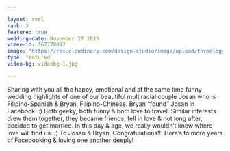 ```yaml
---

layout: reel
rank: 3
feature: true
wedding-date: November 27 2015
vimeo-id: 167778097
image: "https://res.cloudinary.com/design-studio/image/upload/threelogy/bryan_josan.jpg"
type: featured
video-bg: videobg-1.jpg

---
```


Sharing with you all the happy, emotional and at the same time funny wedding highlights of one of our beautiful multiracial couple Josan who is Filipino-Spanish & Bryan, Filipino-Chinese.
Bryan “found” Josan in Facebook. :) Both geeky, both funny & both love to travel.
Similar interests drew them together, they became friends, fell in love & not long after, decided to get married. In this day & age, we really wouldn’t know where love will find us. :)
To Josan & Bryan, Congratulations!!! Here’s to more years of Facebooking & loving one another deeply!
